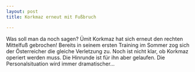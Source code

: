 ```yaml
---
layout: post
title: Korkmaz erneut mit Fußbruch

---
```


Was soll man da noch sagen? Ümit Korkmaz hat sich erneut den rechten Mittelfuß gebrochen! Bereits in seinem ersten Training im Sommer zog sich der Österreicher die gleiche Verletzung zu. Noch ist nicht klar, ob Korkmaz operiert werden muss. Die Hinrunde ist für ihn aber gelaufen. Die Personalsituation wird immer dramatischer...


